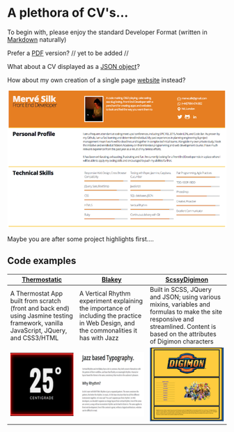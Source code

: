 # A plethora of CV's...

To begin with, please enjoy the standard Developer Format (written in [Markdown](https://github.com/Mervodactyl/cvDrafts/blob/master/cv.md) naturally)

Prefer a [PDF]() version? // yet to be added //

What about a CV displayed as a [JSON object](https://github.com/Mervodactyl/cvDrafts/blob/master/resumeObject.json)?

How about my own creation of a single page [website](https://github.com/Mervodactyl/mePage) instead?

![Desktop view of CV website](images/cv_screenshot.png "Desktop view of CV web page")

Maybe you are after some project highlights first....

## Code examples

|[Thermostatic](https://github.com/Mervodactyl/thermostat_front_and_back)|[Blakey](https://github.com/Mervodactyl/blakey)| [ScssyDigimon](https://github.com/Mervodactyl/scssyDigimon)|
|--- |--- |--- |
| A Thermostat App built from scratch (front and back end) using Jasmine testing framework, vanilla JavaScript, JQuery, and CSS3/HTML | A Vertical Rhythm experiment explaining the importance of including the practice in Web Design, and  the commonalities it has with Jazz | Built in SCSS, JQuery and JSON; using various mixins, variables and formulas to make the site responsive and streamlined. Content is based on the attributes of Digimon characters |
|![Desktop view of website]( images/thermoThumbnail.png "Desktop view of Thermostatic web page") |![Screen Shot of Web Page](images/rhythmThumbnail.png "Page View of Blakey repo Website") |![Desktop view of website](images/digiThumbnail.png "Desktop view of sassy Digimon web page")|

